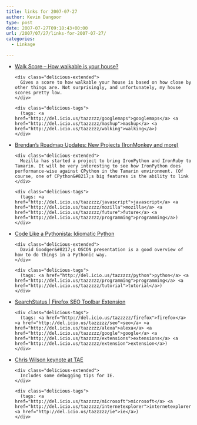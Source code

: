 ```yaml
---
title: links for 2007-07-27
author: Kevin Dangoor
type: post
date: 2007-07-27T09:18:43+00:00
url: /2007/07/27/links-for-2007-07-27/
categories:
  - Linkage

---
```

<ul class="delicious">
  <li>
    <div class="delicious-link">
      <a href="http://www.walkscore.com/">Walk Score &#8211; How walkable is your house?</a>
    </div>
    
    <div class="delicious-extended">
      Gives a score to how walkable your house is based on how close by other things are. Not surprisingly, and unfortunately, my house scores pretty low.
    </div>
    
    <div class="delicious-tags">
      (tags: <a href="http://del.icio.us/tazzzzz/googlemaps">googlemaps</a> <a href="http://del.icio.us/tazzzzz/mashup">mashup</a> <a href="http://del.icio.us/tazzzzz/walking">walking</a>)
    </div>
  </li>
  
  <li>
    <div class="delicious-link">
      <a href="http://weblogs.mozillazine.org/roadmap/archives/2007/07/new_projects.html">Brendan&#8217;s Roadmap Updates: New Projects (IronMonkey and more)</a>
    </div>
    
    <div class="delicious-extended">
      Mozilla has started a project to bring IronPython and IronRuby to Tamarin. It will be very interesting to see how IronPython does performance-wise against CPython in the Tamarin environment. (Of course, one of CPython&#8217;s big features is the ability to link
    </div>
    
    <div class="delicious-tags">
      (tags: <a href="http://del.icio.us/tazzzzz/javascript">javascript</a> <a href="http://del.icio.us/tazzzzz/mozilla">mozilla</a> <a href="http://del.icio.us/tazzzzz/future">future</a> <a href="http://del.icio.us/tazzzzz/programming">programming</a>)
    </div>
  </li>
  
  <li>
    <div class="delicious-link">
      <a href="http://python.net/~goodger/projects/pycon/2007/idiomatic/handout.html">Code Like a Pythonista: Idiomatic Python</a>
    </div>
    
    <div class="delicious-extended">
      David Goodger&#8217;s OSCON presentation is a good overview of how to do things in a Pythonic way.
    </div>
    
    <div class="delicious-tags">
      (tags: <a href="http://del.icio.us/tazzzzz/python">python</a> <a href="http://del.icio.us/tazzzzz/programming">programming</a> <a href="http://del.icio.us/tazzzzz/tutorial">tutorial</a>)
    </div>
  </li>
  
  <li>
    <div class="delicious-link">
      <a href="http://www.quirk.biz/searchstatus/">SearchStatus | Firefox SEO Toolbar Extension</a>
    </div>
    
    <div class="delicious-tags">
      (tags: <a href="http://del.icio.us/tazzzzz/firefox">firefox</a> <a href="http://del.icio.us/tazzzzz/seo">seo</a> <a href="http://del.icio.us/tazzzzz/alexa">alexa</a> <a href="http://del.icio.us/tazzzzz/google">google</a> <a href="http://del.icio.us/tazzzzz/extensions">extensions</a> <a href="http://del.icio.us/tazzzzz/extension">extension</a>)
    </div>
  </li>
  
  <li>
    <div class="delicious-link">
      <a href="http://ajaxian.com/archives/chris-wilson-keynote-at-tae">Chris Wilson keynote at TAE</a>
    </div>
    
    <div class="delicious-extended">
      Includes some debugging tips for IE.
    </div>
    
    <div class="delicious-tags">
      (tags: <a href="http://del.icio.us/tazzzzz/microsoft">microsoft</a> <a href="http://del.icio.us/tazzzzz/internetexplorer">internetexplorer</a> <a href="http://del.icio.us/tazzzzz/ie">ie</a>)
    </div>
  </li>
</ul>